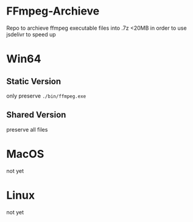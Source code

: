 # FFmpeg-Archieve
Repo to archieve ffmpeg executable files into .7z &lt;20MB in order to use jsdelivr to speed up

# Win64

## Static Version

only preserve `./bin/ffmpeg.exe`

## Shared Version

preserve all files

# MacOS

not yet

# Linux

not yet